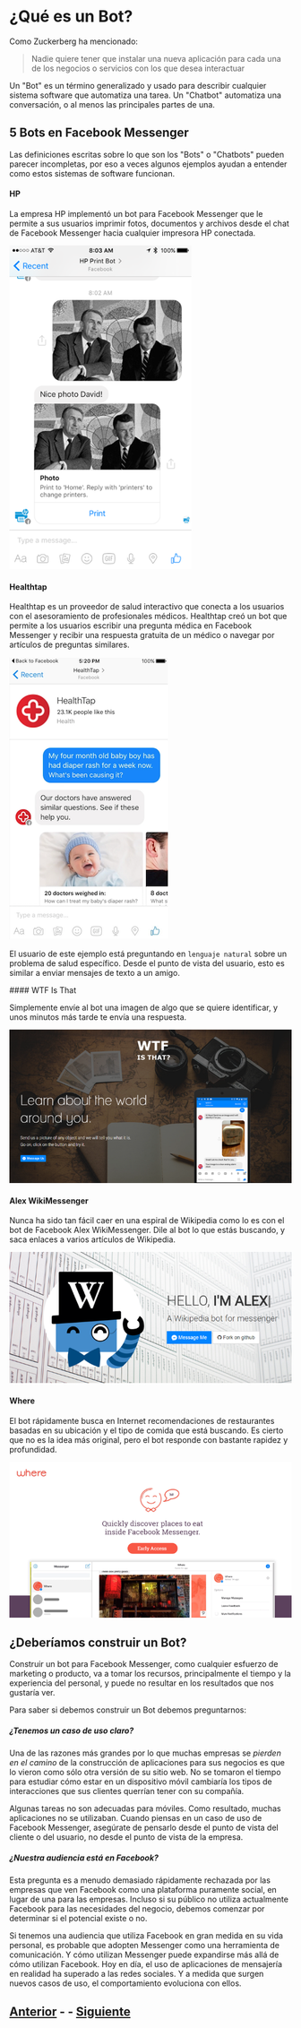 
# ¿Qué es un Bot?

Como Zuckerberg ha mencionado:

> Nadie quiere tener que instalar una nueva aplicación para cada una de los negocios o servicios con los que desea interactuar

Un "Bot" es un término generalizado y usado para describir cualquier sistema software que automatiza una tarea. Un "Chatbot" automatiza una conversación, o al menos las principales partes de una.

## 5 Bots en Facebook Messenger

Las definiciones escritas sobre lo que son los "Bots" o "Chatbots" pueden parecer incompletas, por eso a veces algunos ejemplos ayudan a entender como estos sistemas de software funcionan.

#### HP

La empresa HP implementó un bot para Facebook Messenger que le permite a sus usuarios imprimir fotos, documentos y archivos desde el chat de Facebook Messenger hacia cualquier impresora HP conectada.

![HP Bot](assets/hp-print-bot.png)

#### Healthtap

Healthtap es un proveedor de salud interactivo que conecta a los usuarios con el asesoramiento de profesionales médicos. Healthtap creó un bot que permite a los usuarios escribir una pregunta médica en Facebook Messenger y recibir una respuesta gratuita de un médico o navegar por artículos de preguntas similares.

![Healthtap Bot](assets/healthtap-bot.png)

El usuario de este ejemplo está preguntando en `lenguaje natural` sobre un problema de salud específico. Desde el punto de vista del usuario, esto es similar a enviar mensajes de texto a un amigo.

#### WTF Is That

Simplemente envíe al bot una imagen de algo que se quiere identificar, y unos minutos más tarde te envía una respuesta.

![WTF Bot](assets/wtf-bot.png)

#### Alex WikiMessenger

Nunca ha sido tan fácil caer en una espiral de Wikipedia como lo es con el bot de Facebook Alex WikiMessenger. Dile al bot lo que estás buscando, y saca enlaces a varios artículos de Wikipedia.

![Alex Wiki Bot](assets/wiki-bot.png)

#### Where

El bot rápidamente busca en Internet recomendaciones de restaurantes basadas en su ubicación y el tipo de comida que está buscando. Es cierto que no es la idea más original, pero el bot responde con bastante rapidez y profundidad.

![Where Bot](assets/where-bot.png)

## ¿Deberíamos construir un Bot?

Construir un bot para Facebook Messenger, como cualquier esfuerzo de marketing o producto, va a tomar los recursos, principalmente el tiempo y la experiencia del personal, y puede no resultar en los resultados que nos gustaría ver.

Para saber si debemos construir un Bot debemos preguntarnos:

##### ¿Tenemos un caso de uso claro?

Una de las razones más grandes por lo que muchas empresas se *pierden en el camino* de la construcción de aplicaciones para sus negocios es que lo vieron como sólo otra versión de su sitio web. No se tomaron el tiempo para estudiar cómo estar en un dispositivo móvil cambiaría los tipos de interacciones que sus clientes querrían tener con su compañía.

Algunas tareas no son adecuadas para móviles. Como resultado, muchas aplicaciones no se utilizaban. Cuando piensas en un caso de uso de Facebook Messenger, asegúrate de pensarlo desde el punto de vista del cliente o del usuario, no desde el punto de vista de la empresa.

##### ¿Nuestra audiencia está en Facebook?

Esta pregunta es a menudo demasiado rápidamente rechazada por las empresas que ven Facebook como una plataforma puramente social, en lugar de una para las empresas. Incluso si su público no utiliza actualmente Facebook para las necesidades del negocio, debemos comenzar por determinar si el potencial existe o no.

Si tenemos una audiencia que utiliza Facebook en gran medida en su vida personal, es probable que adopten Messenger como una herramienta de comunicación. Y cómo utilizan Messenger puede expandirse más allá de cómo utilizan Facebook. Hoy en día, el uso de aplicaciones de mensajería en realidad ha superado a las redes sociales. Y a medida que surgen nuevos casos de uso, el comportamiento evoluciona con ellos.

## [Anterior](INDEX.md) - - [Siguiente](PAGE2.md)
